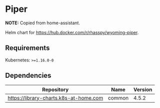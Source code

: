 # Piper

**NOTE:** Copied from home-assistant.

Helm chart for https://hub.docker.com/r/rhasspy/wyoming-piper.

## Requirements

Kubernetes: `>=1.16.0-0`

## Dependencies

| Repository | Name | Version |
|------------|------|---------|
| https://library-charts.k8s-at-home.com | common | 4.5.2 |

